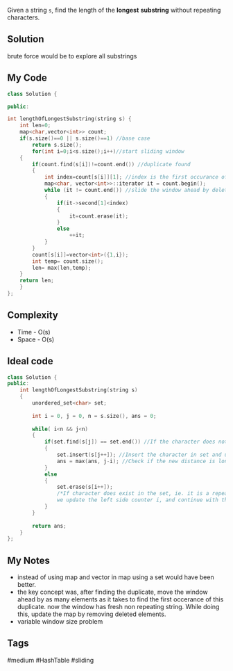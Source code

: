 Given a string `s`, find the length of the **longest** **substring** without repeating characters.


## Solution

brute force would be to explore all substrings


## My Code

```cpp
class Solution {

public:

int lengthOfLongestSubstring(string s) {
	int len=0;
	map<char,vector<int>> count;
	if(s.size()==0 || s.size()==1) //base case
		return s.size();
		for(int i=0;i<s.size();i++)//start sliding window
	{
		if(count.find(s[i])!=count.end()) //duplicate found
		{
			int index=count[s[i]][1]; //index is the first occurance of the element found
			map<char, vector<int>>::iterator it = count.begin();
			while (it != count.end()) //slide the window ahead by deleteing all the elements that occured before the duplicate
			{
				if(it->second[1]<index)
				{
					it=count.erase(it);
				}
				else
					++it;
			}
		}
		count[s[i]]=vector<int>({1,i});
		int temp= count.size();
		len= max(len,temp);
	}
	return len;
	}
};
```


## Complexity
- Time - O(s)
- Space - O(s)

## Ideal code

``` cpp
class Solution {
public:
	int lengthOfLongestSubstring(string s) 
	{
		unordered_set<char> set;
    
		int i = 0, j = 0, n = s.size(), ans = 0;
    
		while( i<n && j<n)
		{
			if(set.find(s[j]) == set.end()) //If the character does not in the set
			{
				set.insert(s[j++]); //Insert the character in set and update the j counter
				ans = max(ans, j-i); //Check if the new distance is longer than the current answer
			}
			else
			{
				set.erase(s[i++]); 
				/*If character does exist in the set, ie. it is a repeated character, 
				we update the left side counter i, and continue with the checking for substring. */
			}
		}
    
		return ans;
	}
};
```


## My Notes
- instead of using map and vector in map using a set would have been better.
- the key concept was, after finding the duplicate, move the window ahead by as many elements as it takes to find the first occerance of this duplicate. now the window has fresh non repeating string. While doing this, update the map by removing deleted elements.
- variable window size problem


## Tags

#medium #HashTable #sliding 